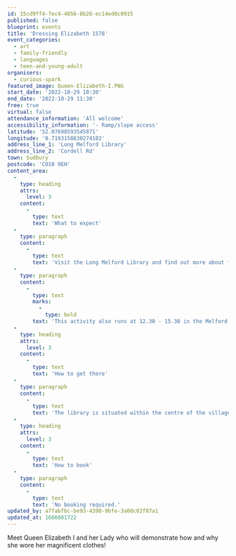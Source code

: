 ```yaml
---
id: 15cd9ff4-7ec4-4056-8b26-ec14ed0c0915
published: false
blueprint: events
title: 'Dressing Elizabeth 1578'
event_categories:
  - art
  - family-friendly
  - languages
  - teen-and-young-adult
organisers:
  - curious-spark
featured_image: Queen-Elizabeth-I.PNG
start_date: '2022-10-29 10:30'
end_date: '2022-10-29 11:30'
free: true
virtual: false
attendance_information: 'All welcome'
accessibility_information: '- Ramp/slope access'
latitude: '52.07690593545871'
longitude: '0.7193158830274102'
address_line_1: 'Long Melford Library'
address_line_2: 'Cordell Rd'
town: Sudbury
postcode: 'CO10 9EH'
content_area:
  -
    type: heading
    attrs:
      level: 3
    content:
      -
        type: text
        text: 'What to expect'
  -
    type: paragraph
    content:
      -
        type: text
        text: 'Visit the Long Melford Library and find out more about fashion in 1578! Meet Queen Elizabeth I and her Lady who will demonstrate how and why she wore her magnificent clothes.'
  -
    type: paragraph
    content:
      -
        type: text
        marks:
          -
            type: bold
        text: 'This activity also runs at 12.30 - 15.30 in the Melford Hall. '
  -
    type: heading
    attrs:
      level: 3
    content:
      -
        type: text
        text: 'How to get there'
  -
    type: paragraph
    content:
      -
        type: text
        text: 'The library is situated within the centre of the village with Sudbury being the closest train station and bus stop being only 150m from the library.'
  -
    type: heading
    attrs:
      level: 3
    content:
      -
        type: text
        text: 'How to book'
  -
    type: paragraph
    content:
      -
        type: text
        text: 'No booking required.'
updated_by: a7fabfbc-be93-4390-9bfe-3a08c02f87a1
updated_at: 1666081722
---
```

Meet Queen Elizabeth I and her Lady who will demonstrate how and why she wore her magnificent clothes!
